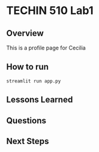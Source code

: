 # TECHIN 510 Lab1

## Overview

This is a profile page for Cecilia

## How to run


```
streamlit run app.py
```


## Lessons Learned

## Questions

## Next Steps